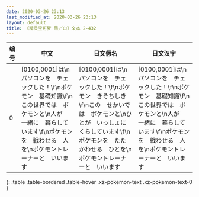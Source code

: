 ```yaml
---
date: 2020-03-26 23:13
last_modified_at: 2020-03-26 23:13
layout: default
title: 《精灵宝可梦 黑／白》文本 2-432
---
```

| 编号 | 中文 | 日文假名 | 日文汉字 |
| ---- | ---- | ---- | --- |
| 0 | [0100,0001]は\nパソコンを　チェックした！\f\nポケモン　基礎知識\f\nこの世界では　ポケモンと\n人が　一緒に　暮らしています\f\nポケモンを　戦わせる　人を\nポケモントレーナーと　いいます | [0100,0001]は\nパソコンを　チェックした！\f\nポケモン　きそちしき\f\nこの　せかいでは　ポケモンと\nひとが　いっしょに　くらしています\f\nポケモンを　たたかわせる　ひとを\nポケモントレーナーと　いいます | [0100,0001]は\nパソコンを　チェックした！\f\nポケモン　基礎知識\f\nこの世界では　ポケモンと\n人が　一緒に　暮らしています\f\nポケモンを　戦わせる　人を\nポケモントレーナーと　いいます |
{: .table .table-bordered .table-hover .xz-pokemon-text .xz-pokemon-text-0 }